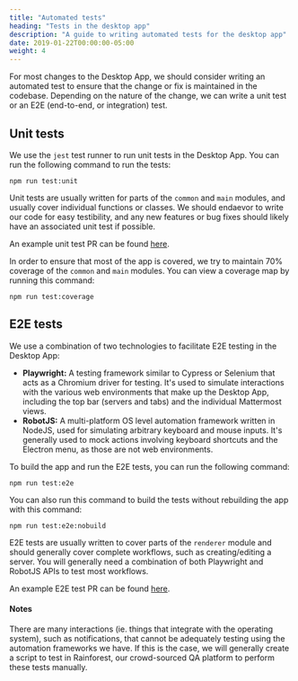 ```yaml
---
title: "Automated tests"
heading: "Tests in the desktop app"
description: "A guide to writing automated tests for the desktop app"
date: 2019-01-22T00:00:00-05:00
weight: 4
---
```


For most changes to the Desktop App, we should consider writing an automated test to ensure that the change or fix is maintained in the codebase. 
Depending on the nature of the change, we can write a unit test or an E2E (end-to-end, or integration) test.

## Unit tests

We use the `jest` test runner to run unit tests in the Desktop App.
You can run the following command to run the tests:

    npm run test:unit

Unit tests are usually written for parts of the `common` and `main` modules, and usually cover individual functions or classes.
We should endaevor to write our code for easy testibility, and any new features or bug fixes should likely have an associated unit test if possible.

An example unit test PR can be found [here](https://github.com/mattermost/desktop/pull/1874).

In order to ensure that most of the app is covered, we try to maintain 70% coverage of the `common` and `main` modules.
You can view a coverage map by running this command:

    npm run test:coverage

## E2E tests

We use a combination of two technologies to facilitate E2E testing in the Desktop App:
- **Playwright:** A testing framework similar to Cypress or Selenium that acts as a Chromium driver for testing. It's used to simulate interactions with the various web environments that make up the Desktop App, including the top bar (servers and tabs) and the individual Mattermost views.
- **RobotJS:** A multi-platform OS level automation framework written in NodeJS, used for simulating arbitrary keyboard and mouse inputs. It's generally used to mock actions involving keyboard shortcuts and the Electron menu, as those are not web environments.

To build the app and run the E2E tests, you can run the following command:

    npm run test:e2e

You can also run this command to build the tests without rebuilding the app with this command:

    npm run test:e2e:nobuild

E2E tests are usually written to cover parts of the `renderer` module and should generally cover complete workflows, such as creating/editing a server.
You will generally need a combination of both Playwright and RobotJS APIs to test most workflows.

An example E2E test PR can be found [here](https://github.com/mattermost/desktop/pull/1843).

#### Notes

There are many interactions (ie. things that integrate with the operating system), such as notifications, that cannot be adequately testing using the automation frameworks we have.
If this is the case, we will generally create a script to test in Rainforest, our crowd-sourced QA platform to perform these tests manually.

